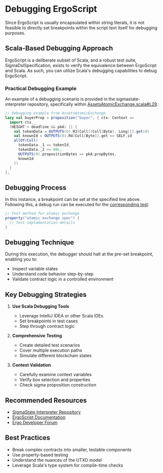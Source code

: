 # Debugging ErgoScript

Since ErgoScript is usually encapsulated within string literals, it is not feasible to directly set breakpoints within the script text itself for debugging purposes. 

## Scala-Based Debugging Approach

ErgoScript is a deliberate subset of Scala, and a robust test suite, SigmaDslSpecification, exists to verify the equivalence between ErgoScript and Scala. As such, you can utilize Scala's debugging capabilities to debug ErgoScript.

### Practical Debugging Example

An example of a debugging scenario is provided in the sigmastate-interpreter repository, specifically within [AssetsAtomicExchange.scala#L29](https://github.com/ScorexFoundation/sigmastate-interpreter/blob/83dc78b5c80b11dcab41ba8aa75a0a8a650e6473/sigmastate/src/test/scala/sigmastate/utxo/examples/AssetsAtomicExchange.scala#L29).

```scala
// Debugging example from AssetsAtomicExchange
lazy val buyerProp = proposition("buyer", { ctx: Context =>
  import ctx._
  (HEIGHT > deadline && pkA) || {
    val tokenData = OUTPUTS(0).R2[Coll[(Coll[Byte], Long)]].get(0)
    val knownId = OUTPUTS(0).R4[Coll[Byte]].get == SELF.id
    allOf(Coll(
      tokenData._1 == tokenId,
      tokenData._2 >= 60L,
      OUTPUTS(0).propositionBytes == pkA.propBytes,
      knownId
    ))
  }
},
```

## Debugging Process

In this instance, a breakpoint can be set at the specified line above. Following this, a debug run can be executed for the [corresponding test](https://github.com/ScorexFoundation/sigmastate-interpreter/blob/401d40a22430661ed5a397098633465b1e39e3bc/sigmastate/src/test/scala/sigmastate/utxo/examples/AssetsAtomicExchangeTests.scala#L46):

```scala
// Test method for atomic exchange
property("atomic exchange spec") {
  // Test implementation details
}
```

## Debugging Technique

During this execution, the debugger should halt at the pre-set breakpoint, enabling you to:
- Inspect variable states
- Understand code behavior step-by-step
- Validate contract logic in a controlled environment

## Key Debugging Strategies

1. **Use Scala Debugging Tools**
   - Leverage IntelliJ IDEA or other Scala IDEs
   - Set breakpoints in test cases
   - Step through contract logic

2. **Comprehensive Testing**
   - Create detailed test scenarios
   - Cover multiple execution paths
   - Simulate different blockchain states

3. **Context Validation**
   - Carefully examine context variables
   - Verify box selection and properties
   - Check sigma proposition construction

## Recommended Resources

- [SigmaState Interpreter Repository](https://github.com/ScorexFoundation/sigmastate-interpreter)
- [ErgoScript Documentation](/dev/scs/ergoscript.md)
- [Ergo Developer Forum](https://www.ergoforum.org/)

## Best Practices

- Break complex contracts into smaller, testable components
- Use property-based testing
- Understand the nuances of the UTXO model
- Leverage Scala's type system for compile-time checks

